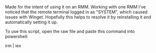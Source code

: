 Made for the intent of using it on an RMM.
Working with one RMM I've noticed that the remote terminal logged in as "SYSTEM", which caused issues with Winget.
Hopefully this helps to resolve it by reinstalling it and automatically setting it up.

To use this script, open the raw file and paste this command into powershell:

irm <raw url> | iex
